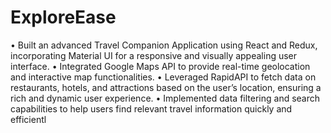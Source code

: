 # ExploreEase

• Built an advanced Travel Companion Application using React and Redux, incorporating Material UI for a responsive and
visually appealing user interface.
• Integrated Google Maps API to provide real-time geolocation and interactive map functionalities.
• Leveraged RapidAPI to fetch data on restaurants, hotels, and attractions based on the user’s location, ensuring a rich and
dynamic user experience.
• Implemented data filtering and search capabilities to help users find relevant travel information quickly and efficientl
